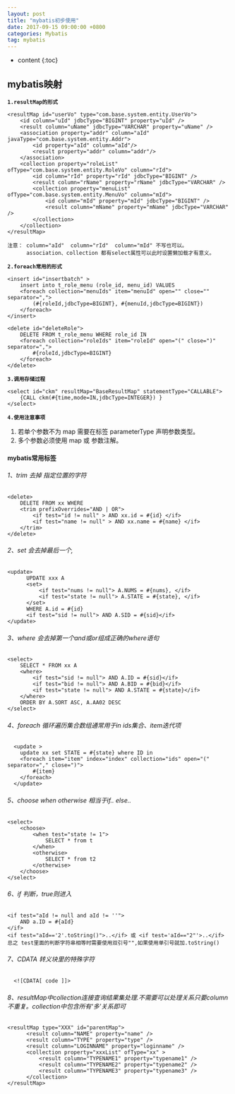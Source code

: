 ```yaml
---
layout: post
title: "mybatis初步使用"
date: 2017-09-15 09:00:00 +0800 
categories: Mybatis 
tag: mybatis 
---
```

* content
{:toc}
<!-- more -->
## mybatis映射  

**`1.resultMap的形式`** 

	<resultMap id="userVo" type="com.base.system.entity.UserVo">
		<id column="uId" jdbcType="BIGINT" property="uId" />
		<result column="uName" jdbcType="VARCHAR" property="uName" />
		<association property="addr" column="aId" javaType="com.base.system.entity.Addr">  
			<id property="aId" column="aId"/>  
			<result property="addr" column="addr"/>  
		</association>  
		<collection property="roleList" ofType="com.base.system.entity.RoleVo" column="rId">
			<id column="rId" property="rId" jdbcType="BIGINT" />
		    <result column="rName" property="rName" jdbcType="VARCHAR" />
		    <collection property="menuList" ofType="com.base.system.entity.MenuVo" column="mId">
		    	<id column="mId" property="mId" jdbcType="BIGINT" />
			    <result column="mName" property="mName" jdbcType="VARCHAR" />
		 	</collection>
		</collection>
	</resultMap>

	注意： column="aId"  column="rId"  column="mId" 不写也可以。
		  association、collection 都有select属性可以此时设置懒加载才有意义。

**`2.foreach常用的形式`** 

	<insert id="insertbatch" >
	    insert into t_role_menu (role_id, menu_id) VALUES
	 	<foreach collection="menuIds" item="menuId" open="" close="" separator=",">  
	    	(#{roleId,jdbcType=BIGINT}, #{menuId,jdbcType=BIGINT})
		</foreach>
	</insert>
	
	<delete id="deleteRole">
	    DELETE FROM t_role_menu WHERE role_id IN 
	    <foreach collection="roleIds" item="roleId" open="(" close=")" separator=",">  
	    	#{roleId,jdbcType=BIGINT}
		</foreach>
	</delete>

**`3.调用存储过程`** 

	<select id="ckm" resultMap="BaseResultMap" statementType="CALLABLE">
		{CALL ckm(#{time,mode=IN,jdbcType=INTEGER}) }
	</select>

**`4.使用注意事项`** 
1. 若单个参数不为 map 需要在标签 parameterType 声明参数类型。
2. 多个参数必须使用 map 或 参数注解。





#### mybatis常用标签

###### 1、trim 去掉 指定位置的字符
    <delete>
        DELETE FROM xx WHERE
        <trim prefixOverrides="AND | OR">
            <if test="id != null" > AND xx.id = #{id} </if>
            <if test="name != null" > AND xx.name = #{name} </if>
        </trim>
    </delete>

###### 2、set 会去掉最后一个,
    <update>
          UPDATE xxx A
          <set>
              <if test="nums != null"> A.NUMS = #{nums}, </if>
              <if test="state != null"> A.STATE = #{state}, </if>
          </set>
          WHERE A.id = #{id}
          <if test="sid != null"> AND A.SID = #{sid}</if>
    </update>
    
    
###### 3、where 会去掉第一个and或or组成正确的where语句
    <select>
        SELECT * FROM xx A
        <where>
            <if test="sid != null"> AND A.ID = #{sid}</if>
            <if test="bid != null"> AND A.BID = #{bid}</if>
            <if test="state != null"> AND A.STATE = #{state}</if>
        </where>
        ORDER BY A.SORT ASC, A.AA02 DESC
    </select>
     
###### 4、foreach  循环遍历集合数组通常用于in ids集合、item迭代项
      <update >
        update xx set STATE = #{state} where ID in 
        <foreach item="item" index="index" collection="ids" open="(" separator="," close=")">  
    	    #{item}  
    	</foreach> 
      </update>
      
###### 5、choose when otherwise 相当于if.. else.. 
    <select>
        <choose>
            <when test="state != 1">
                SELECT * from t
            </when>
            <otherwise>
                SELECT * from t2
            </otherwise>
        </choose>
    </select>
    
    
          
###### 6、if  判断，true则进入
    <if test="aId != null and aId != ''">
        AND a.ID = #{aId}
    </if>
    <if test="aId=='2'.toString()">..</if> 或 <if test='aId=="2"'>..</if>
    总之 test里面的判断字符串相等时需要使用双引号"",如果使用单引号就加.toString()
    
###### 7、CDATA  转义块里的特殊字符
      <![CDATA[ code ]]>
    
###### 8、resultMap中collection连接查询结果集处理.不需要可以处理关系只要column不重复。collection中包含所有‘多’关系即可
	<resultMap type="XXX" id="parentMap">
		  <result column="NAME" property="name" />
		  <result column="TYPE" property="type" />
		  <result column="LOGINNAME" property="loginname" />
		  <collection property="xxxList" ofType="xx" >
			  <result column="TYPENAME1" property="typename1" />
			  <result column="TYPENAME2" property="typename2" />
			  <result column="TYPENAME3" property="typename3" />
		  </collection>
	</resultMap>
	